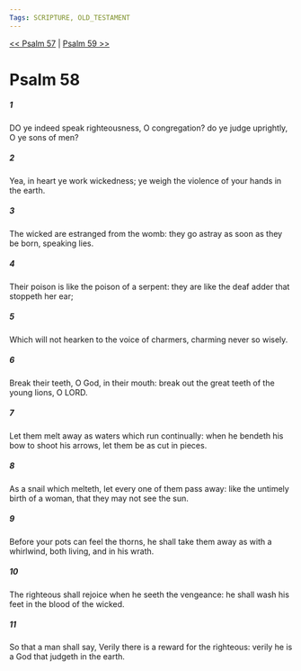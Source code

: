 ```yaml
---
Tags: SCRIPTURE, OLD_TESTAMENT
---
```


[<< Psalm 57](OLD_TESTAMENT/19_Psalms/Psalm_57.md) | [Psalm 59 >>](OLD_TESTAMENT/19_Psalms/Psalm_59.md)

# Psalm 58

##### 1
 DO ye indeed speak righteousness, O congregation?  do ye judge uprightly, O ye sons of men?
##### 2
 Yea, in heart ye work wickedness; ye weigh the violence of your hands in the earth.
##### 3
 The wicked are estranged from the womb: they go astray as soon as they be born, speaking lies.
##### 4
 Their poison is like the poison of a serpent: they are like the deaf adder that stoppeth her ear;
##### 5
 Which will not hearken to the voice of charmers, charming never so wisely.
##### 6
 Break their teeth, O God, in their mouth: break out the great teeth of the young lions, O LORD.
##### 7
 Let them melt away as waters which run continually: when he bendeth his bow to shoot his arrows, let them be as cut in pieces.
##### 8
 As a snail which melteth, let every one of them pass away: like the untimely birth of a woman, that they may not see the sun.
##### 9
 Before your pots can feel the thorns, he shall take them away as with a whirlwind, both living, and in his wrath.
##### 10
 The righteous shall rejoice when he seeth the vengeance: he shall wash his feet in the blood of the wicked.
##### 11
 So that a man shall say, Verily there is a reward for the righteous: verily he is a God that judgeth in the earth.
